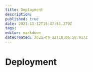 ```yaml
---
title: Deployment
description: 
published: true
date: 2021-11-12T15:47:51.279Z
tags: 
editor: markdown
dateCreated: 2021-08-12T10:06:58.917Z
---
```


# Deployment


